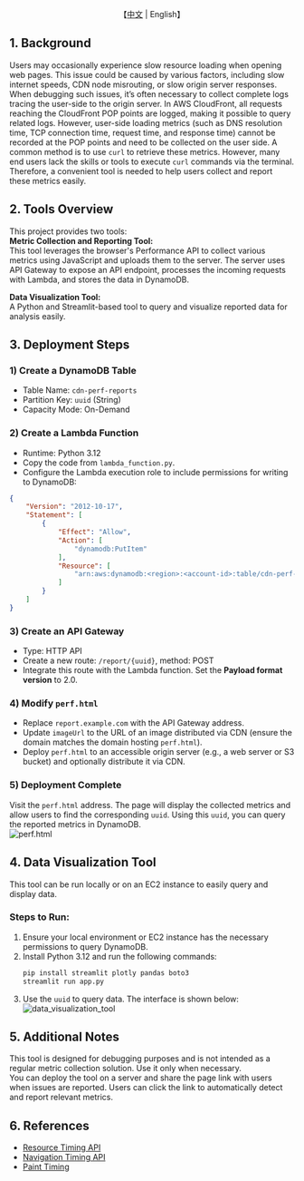 <p align="center">
    【<a href="README.md">中文</a> | English】
</p>

## 1. Background
Users may occasionally experience slow resource loading when opening web pages. This issue could be caused by various factors, including slow internet speeds, CDN node misrouting, or slow origin server responses.  
When debugging such issues, it’s often necessary to collect complete logs tracing the user-side to the origin server. In AWS CloudFront, all requests reaching the CloudFront POP points are logged, making it possible to query related logs. However, user-side loading metrics (such as DNS resolution time, TCP connection time, request time, and response time) cannot be recorded at the POP points and need to be collected on the user side. A common method is to use `curl` to retrieve these metrics. However, many end users lack the skills or tools to execute `curl` commands via the terminal. Therefore, a convenient tool is needed to help users collect and report these metrics easily.

## 2. Tools Overview
This project provides two tools:  
**Metric Collection and Reporting Tool:**  
This tool leverages the browser's Performance API to collect various metrics using JavaScript and uploads them to the server. The server uses API Gateway to expose an API endpoint, processes the incoming requests with Lambda, and stores the data in DynamoDB.  

**Data Visualization Tool:**  
A Python and Streamlit-based tool to query and visualize reported data for analysis easily.

## 3. Deployment Steps

### 1) Create a DynamoDB Table
- Table Name: `cdn-perf-reports`  
- Partition Key: `uuid` (String)  
- Capacity Mode: On-Demand  

### 2) Create a Lambda Function
- Runtime: Python 3.12  
- Copy the code from `lambda_function.py`.  
- Configure the Lambda execution role to include permissions for writing to DynamoDB:  

```json
{
    "Version": "2012-10-17",
    "Statement": [
        {
            "Effect": "Allow",
            "Action": [
                "dynamodb:PutItem"
            ],
            "Resource": [
                "arn:aws:dynamodb:<region>:<account-id>:table/cdn-perf-reports"
            ]
        }
    ]
}
```

### 3) Create an API Gateway
- Type: HTTP API  
- Create a new route: `/report/{uuid}`, method: POST  
- Integrate this route with the Lambda function. Set the **Payload format version** to 2.0.  

### 4) Modify `perf.html`
- Replace `report.example.com` with the API Gateway address.  
- Update `imageUrl` to the URL of an image distributed via CDN (ensure the domain matches the domain hosting `perf.html`).  
- Deploy `perf.html` to an accessible origin server (e.g., a web server or S3 bucket) and optionally distribute it via CDN.  

### 5) Deployment Complete
Visit the `perf.html` address. The page will display the collected metrics and allow users to find the corresponding `uuid`. Using this `uuid`, you can query the reported metrics in DynamoDB.  
![perf.html](./image.png)

## 4. Data Visualization Tool
This tool can be run locally or on an EC2 instance to easily query and display data.

### Steps to Run:
1. Ensure your local environment or EC2 instance has the necessary permissions to query DynamoDB.  
2. Install Python 3.12 and run the following commands:  
   ```bash
   pip install streamlit plotly pandas boto3
   streamlit run app.py
   ```
3. Use the `uuid` to query data. The interface is shown below:  
   ![data_visualization_tool](./perf_report_tool.jpeg)

## 5. Additional Notes
This tool is designed for debugging purposes and is not intended as a regular metric collection solution. Use it only when necessary.  
You can deploy the tool on a server and share the page link with users when issues are reported. Users can click the link to automatically detect and report relevant metrics.

## 6. References
- [Resource Timing API](https://developer.mozilla.org/en-US/docs/Web/API/Performance_API/Resource_timing)
- [Navigation Timing API](https://developer.mozilla.org/en-US/docs/Web/API/PerformanceNavigationTiming)
- [Paint Timing](https://developer.mozilla.org/en-US/docs/Web/API/PerformancePaintTiming)